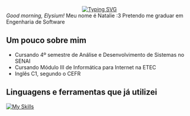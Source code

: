 <div align="center">
<a href="https://git.io/typing-svg"><img src="https://readme-typing-svg.demolab.com?font=Bitcount+Prop+Double&size=31&pause=1000&color=AAF75B&width=435&lines=Hello%2C+world!" alt="Typing SVG" /></a>
  </a>
</div>
<i>Good morning, Elysium!</i> Meu nome é Natalie :3 Pretendo me graduar em Engenharia de Software



## Um pouco sobre mim 
- Cursando 4º semestre de Análise e Desenvolvimento de Sistemas no SENAI
- Cursando Módulo III de Informática para Internet na ETEC
- Inglês C1, segundo o CEFR

## Linguagens e ferramentas que já utilizei 

[![My Skills](https://skillicons.dev/icons?i=cpp,arduino,py,html,js,nodejs,css,express,postman)](https://skillicons.dev)
